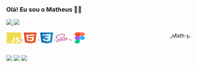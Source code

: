 ### Olá! Eu sou o Matheus 👋😀



<div>
  <a href="https://github.com/Math-Vieira">
  <img height="180em" width:"180em" src="https://github-readme-stats.vercel.app/api?username=Math-Vieira&show_icons=true&theme=solarized-dark&include_all_commits=true&count_private=true"/>
  <img height="180em" width:"180em" src="https://github-readme-stats.vercel.app/api/top-langs/?username=Math-Vieira&layout=compact&langs_count=7&theme=solarized-dark"/>
</div>

<div style="display: inline_block"><br>
  <img align="center" alt="Math-Js" height="30" width="40" src="https://raw.githubusercontent.com/devicons/devicon/master/icons/javascript/javascript-plain.svg">
  <img align="center" alt="Math-HTML" height="30" width="40" src="https://raw.githubusercontent.com/devicons/devicon/master/icons/html5/html5-original.svg">
  <img align="center" alt="Math-CSS" height="30" width="40" src="https://raw.githubusercontent.com/devicons/devicon/master/icons/css3/css3-original.svg">
  <img align="center" alt="Math-Python" height="30" width="40" src="https://raw.githubusercontent.com/devicons/devicon/master/icons/sass/sass-original.svg">
  <img align="center" alt="Math-Python" height="30" width="40" src="https://raw.githubusercontent.com/devicons/devicon/master/icons/figma/figma-original.svg">
  <img align="right" alt="Math-pic" height="150" style="border-radius:50px;" src="https://cdn.discordapp.com/attachments/507606409488236566/944915609332895764/mma.png">
</div>
  <br>
<div> 
  
  <a href = "mailto:ymatheusvieira.contato@gmail.com"><img src="https://img.shields.io/badge/-Gmail-%23333?style=for-the-badge&logo=gmail&logoColor=white" target="_blank"></a>
  <a href="https://www.linkedin.com/in/ymatheus-vieira/" target="_blank"><img src="https://img.shields.io/badge/-LinkedIn-%230077B5?style=for-the-badge&logo=linkedin&logoColor=white" target="_blank"></a>
  <a href="https://ymatheusvieira.vercel.app/" target="_blank"><img src="https://img.shields.io/badge/-Portf%C3%B3lio-brown?style=for-the-badge&logo=true" target="_blank"></a>
  
  
  
</div>
